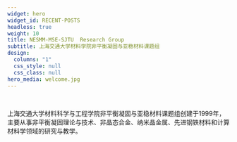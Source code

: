 ```yaml
---
widget: hero
widget_id: RECENT-POSTS
headless: true
weight: 10
title: NESMM-MSE-SJTU  Research Group
subtitle: 上海交通大学材料学院非平衡凝固与亚稳材料课题组
design:
  columns: "1"
  css_style: null
  css_class: null
hero_media: welcome.jpg
---
```

<br>



上海交通大学材料科学与工程学院非平衡凝固与亚稳材料课题组创建于1999年，主要从事非平衡凝固理论与技术、非晶态合金、纳米晶金属、先进钢铁材料和计算材料学领域的研究与教学。